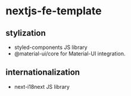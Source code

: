 # nextjs-fe-template


## stylization

<ul>
    <li>styled-components JS library</li>
    <li>@material-ui/core for Material-UI integration.</li>
</ul>


## internationalization

<ul>
    <li>next-i18next JS library</li>
</ul>